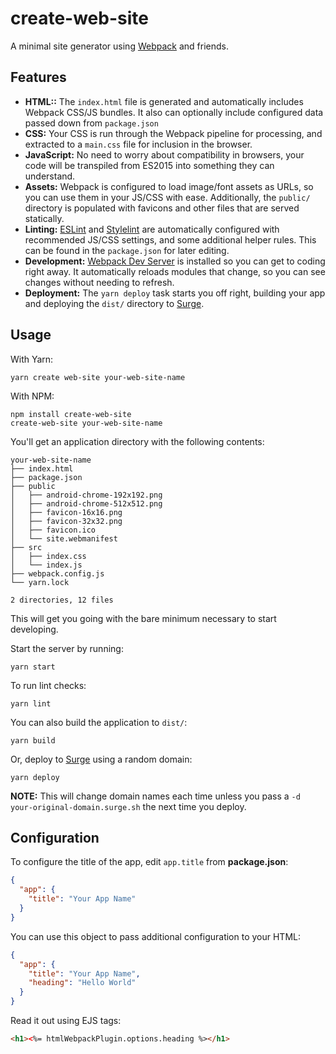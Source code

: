 # create-web-site

A minimal site generator using [Webpack][] and friends.

## Features

- **HTML::** The `index.html` file is generated and automatically
  includes Webpack CSS/JS bundles. It also can optionally include
  configured data passed down from `package.json`
- **CSS:** Your CSS is run through the Webpack pipeline for processing,
  and extracted to a `main.css` file for inclusion in the browser.
- **JavaScript:** No need to worry about compatibility in browsers, your
  code will be transpiled from ES2015 into something they can
  understand.
- **Assets:** Webpack is configured to load image/font assets as URLs,
  so you can use them in your JS/CSS with ease. Additionally, the
  `public/` directory is populated with favicons and other files that
  are served statically.
- **Linting:** [ESLint][] and [Stylelint][] are automatically configured
  with recommended JS/CSS settings, and some additional helper rules.
  This can be found in the `package.json` for later editing.
- **Development:** [Webpack Dev Server][] is installed so you can get to
  coding right away. It automatically reloads modules that change,
  so you can see changes without needing to refresh.
- **Deployment:** The `yarn deploy` task starts you off right, building
  your app and deploying the `dist/` directory to [Surge][].

## Usage

With Yarn:

    yarn create web-site your-web-site-name

With NPM:

    npm install create-web-site
    create-web-site your-web-site-name

You'll get an application directory with the following contents:

    your-web-site-name
    ├── index.html
    ├── package.json
    ├── public
    │   ├── android-chrome-192x192.png
    │   ├── android-chrome-512x512.png
    │   ├── favicon-16x16.png
    │   ├── favicon-32x32.png
    │   ├── favicon.ico
    │   └── site.webmanifest
    ├── src
    │   ├── index.css
    │   └── index.js
    ├── webpack.config.js
    └── yarn.lock

    2 directories, 12 files

This will get you going with the bare minimum necessary to start
developing.

Start the server by running:

    yarn start

To run lint checks:

    yarn lint

You can also build the application to `dist/`:

    yarn build

Or, deploy to [Surge][] using a random domain:

    yarn deploy

**NOTE:** This will change domain names each time unless you pass a
`-d your-original-domain.surge.sh` the next time you deploy.

## Configuration

To configure the title of the app, edit `app.title` from
**package.json**:

```json
{
  "app": {
    "title": "Your App Name"
  }
}
```

You can use this object to pass additional configuration to your HTML:

```json
{
  "app": {
    "title": "Your App Name",
    "heading": "Hello World"
  }
}
```

Read it out using EJS tags:

```html
<h1><%= htmlWebpackPlugin.options.heading %></h1>
```

[Webpack]: https://webpack.js.org
[ESLint]: https://eslint.js.org
[Stylelint]: https://stylelint.org
[Webpack Dev Server]: https://webpack.js.org/configuration/dev-server/
[Surge]: https://surge.sh
